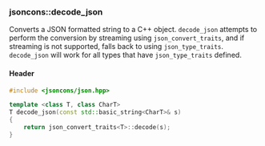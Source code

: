 ### jsoncons::decode_json

Converts a JSON formatted string to a C++ object. `decode_json` attempts to 
perform the conversion by streaming using `json_convert_traits`, and if
streaming is not supported, falls back to using `json_type_traits`. `decode_json` will 
work for all types that have `json_type_traits` defined.

#### Header

```c++
#include <jsoncons/json.hpp>

template <class T, class CharT>
T decode_json(const std::basic_string<CharT>& s)
{
    return json_convert_traits<T>::decode(s);
}
```


